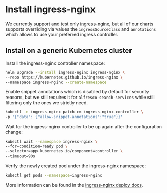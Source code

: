 # Install ingress-nginx

We currently support and test only
[ingress-nginx](https://github.com/kubernetes/ingress-nginx), but all of our
charts supports overriding via values the `ingressSourceClass` and `annotations`
which allows to use your preferred ingress controller.

## Install on a generic Kubernetes cluster

Install the ingress-nginx controller namespace:

```bash
helm upgrade --install ingress-nginx ingress-nginx \
--repo https://kubernetes.github.io/ingress-nginx \
--namespace ingress-nginx --create-namespace
```

Enable snippet annotations which is disabled by default for security reasons, but
we still requires it for `alfresco-search-services` while still filtering only
the ones we strictly need.

```bash
kubectl -n ingress-nginx patch cm ingress-nginx-controller \
-p '{"data": {"allow-snippet-annotations":"true"}}'
```

Wait for the ingress-nginx controller to be up again after the configuration change:

```sh
kubectl wait --namespace ingress-nginx \
--for=condition=ready pod \
--selector=app.kubernetes.io/component=controller \
--timeout=90s
```

Verify the newly created pod under the ingress-nginx namespace:

```sh
kubectl get pods --namespace=ingress-nginx
```

More information can be found in the
[ingress-nginx deploy docs](https://kubernetes.github.io/ingress-nginx/deploy/).
